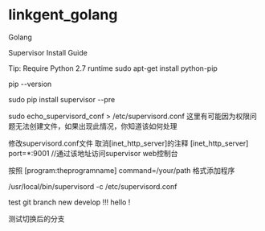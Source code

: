 # linkgent_golang
Golang


Supervisor Install Guide

Tip: Require Python 2.7 runtime
sudo apt-get install python-pip

pip --version

sudo pip install supervisor --pre

sudo echo_supervisord_conf > /etc/supervisord.conf
这里有可能因为权限问题无法创建文件，如果出现此情况，你知道该如何处理

修改supervisord.conf文件
取消[inet_http_server]的注释
[inet_http_server]
port=*:9001 //通过该地址访问supervisor web控制台

按照
[program:theprogramname]
command=/your/path
格式添加程序

/usr/local/bin/supervisord -c /etc/supervisord.conf

test  git branch
new develop  !!!
hello !

测试切换后的分支
